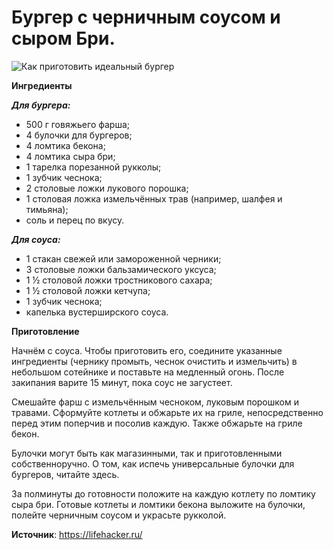 # Бургер с черничным соусом и сыром Бри.

![Как приготовить идеальный бургер](/images/Kulinar/Salad/burger_006.jpg 'Как приготовить идеальный бургер')

**Ингредиенты**

_**Для бургера:**_

- 500 г говяжьего фарша;
- 4 булочки для бургеров;
- 4 ломтика бекона;
- 4 ломтика сыра бри;
- 1 тарелка порезанной рукколы;
- 1 зубчик чеснока;
- 2 столовые ложки лукового порошка;
- 1 столовая ложка измельчённых трав (например, шалфея и тимьяна);
- соль и перец по вкусу.

_**Для соуса:**_

- 1 стакан свежей или замороженной черники;
- 3 столовые ложки бальзамического уксуса;
- 1 ½ столовой ложки тростникового сахара;
- 1 ½ столовой ложки кетчупа;
- 1 зубчик чеснока;
- капелька вустерширского соуса.

**Приготовление**

Начнём с соуса. Чтобы приготовить его, соедините указанные ингредиенты (чернику промыть, чеснок очистить и измельчить) в небольшом сотейнике и поставьте на медленный огонь. После закипания варите 15 минут, пока соус не загустеет.

Смешайте фарш с измельчённым чесноком, луковым порошком и травами. Сформуйте котлеты и обжарьте их на гриле, непосредственно перед этим поперчив и посолив каждую. Также обжарьте на гриле бекон.

Булочки могут быть как магазинными, так и приготовленными собственноручно. О том, как испечь универсальные булочки для бургеров, читайте здесь.

За полминуты до готовности положите на каждую котлету по ломтику сыра бри. Готовые котлеты и ломтики бекона выложите на булочки, полейте черничным соусом и украсьте рукколой.

**Источник**: https://lifehacker.ru/
